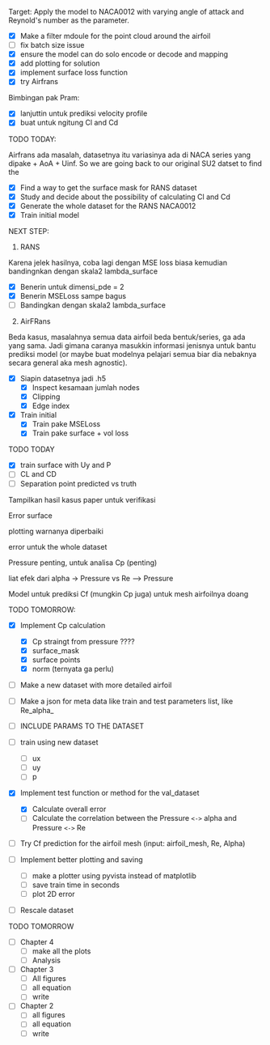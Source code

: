 
Target: Apply the model to NACA0012 with varying angle of attack and Reynold's number as the parameter.

* [X] Make a filter mdoule for the point cloud around the airfoil
* [ ] fix batch size issue
* [X] ensure the model can do solo encode or decode and mapping
* [X] add plotting for solution
* [X] implement surface loss function
* [X] try Airfrans

Bimbingan pak Pram:

* [X] lanjuttin untuk prediksi velocity profile
* [X] buat untuk ngitung Cl and Cd

TODO TODAY:

Airfrans ada masalah, datasetnya itu variasinya ada di NACA series yang dipake + AoA + Uinf. So we are going back to our original SU2 datset to find the

* [X] Find a way to get the surface mask for RANS dataset
* [X] Study and decide about the possibility of calculating Cl and Cd
* [X] Generate the whole dataset for the RANS NACA0012
* [X] Train initial model

NEXT STEP:

1. RANS

Karena jelek hasilnya, coba lagi dengan MSE loss biasa kemudian bandingnkan dengan skala2 lambda_surface

* [X] Benerin untuk dimensi_pde = 2
* [X] Benerin MSELoss sampe bagus
* [ ] Bandingkan dengan skala2 lambda_surface

2. AirFRans

Beda kasus, masalahnya semua data airfoil beda bentuk/series, ga ada yang sama. Jadi gimana caranya masukkin informasi jenisnya untuk bantu prediksi model (or maybe buat modelnya pelajari semua biar dia nebaknya secara general aka mesh agnostic).

* [X] Siapin datasetnya jadi .h5
  * [X] Inspect kesamaan jumlah nodes
  * [X] Clipping
  * [X] Edge index
* [X] Train initial
  * [X] Train pake MSELoss
  * [X] Train pake surface + vol loss

TODO TODAY

* [X] train surface with Uy and P
* [ ] CL and CD
* [ ] Separation point predicted vs truth

Tampilkan hasil kasus paper untuk verifikasi

Error surface

plotting warnanya diperbaiki

error untuk the whole dataset

Pressure penting,  untuk analisa Cp (penting)

liat efek dari alpha -> Pressure vs Re --> Pressure

Model untuk prediksi Cf  (mungkin Cp juga) untuk mesh airfoilnya doang

TODO TOMORROW:

* [X] Implement Cp calculation

  * [X] Cp straingt from pressure ????
  * [X] surface_mask
  * [X] surface points
  * [X] norm (ternyata ga perlu)
* [ ] Make a new dataset with more detailed airfoil
* [ ] Make a json for meta data like train and test parameters list, like Re_alpha_
* [ ] INCLUDE PARAMS TO THE DATASET
* [ ] train using new dataset

  * [ ] ux
  * [ ] uy
  * [ ] p
* [X] Implement test function or method for the val_dataset

  * [X] Calculate overall error
  * [ ] Calculate the correlation between the Pressure `<->` alpha and Pressure `<->` Re
* [ ] Try Cf prediction for the airfoil mesh (input: airfoil_mesh, Re, Alpha)
* [ ] Implement better plotting and saving

  * [ ] make a plotter using pyvista instead of matplotlib
  * [ ] save train time in seconds
  * [ ] plot 2D error
* [ ] Rescale dataset

TODO TOMORROW

* [ ] Chapter 4
  * [ ] make all the plots
  * [ ] Analysis
* [ ] Chapter 3
  * [ ] All figures
  * [ ] all equation
  * [ ] write
* [ ] Chapter 2
  * [ ] all figures
  * [ ] all equation
  * [ ] write
